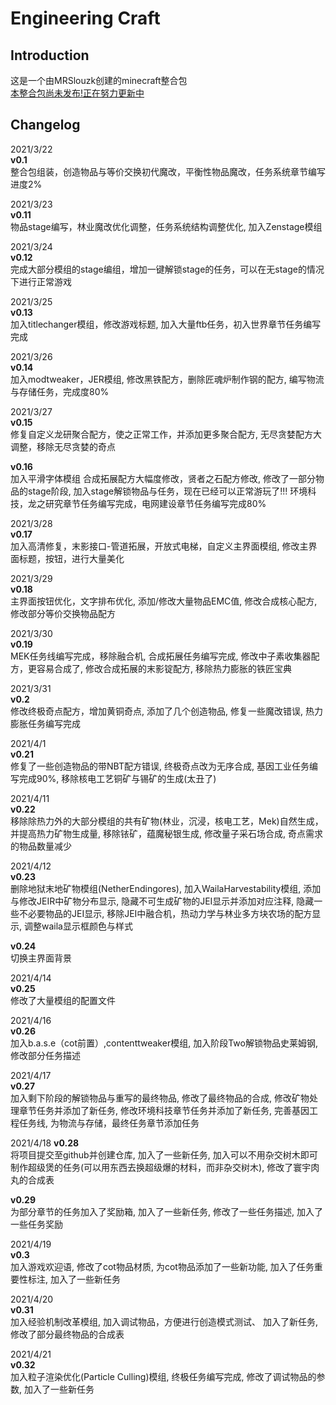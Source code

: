 Engineering Craft
==================

Introduction
------------
这是一个由MRSlouzk创建的minecraft整合包  
<u>本整合包尚未发布!正在努力更新中</u>  

Changelog
------------
2021/3/22  
**v0.1**  
整合包组装，创造物品与等价交换初代魔改，平衡性物品魔改，任务系统章节编写进度2%  

2021/3/23  
**v0.11**  
物品stage编写，林业魔改优化调整，任务系统结构调整优化,
加入Zenstage模组  

2021/3/24  
**v0.12**  
完成大部分模组的stage编组，增加一键解锁stage的任务，可以在无stage的情况下进行正常游戏  

2021/3/25  
**v0.13**  
加入titlechanger模组，修改游戏标题,
加入大量ftb任务，初入世界章节任务编写完成  

2021/3/26  
**v0.14**  
加入modtweaker，JER模组,
修改黑铁配方，删除匠魂炉制作钢的配方,
编写物流与存储任务，完成度80%  

2021/3/27  
**v0.15**  
修复自定义龙研聚合配方，使之正常工作，并添加更多聚合配方,
无尽贪婪配方大调整，移除无尽贪婪的奇点

**v0.16**  
加入平滑字体模组
合成拓展配方大幅度修改，贤者之石配方修改,
修改了一部分物品的stage阶段,
加入stage解锁物品与任务，现在已经可以正常游玩了!!!
环境科技，龙之研究章节任务编写完成，电网建设章节任务编写完成80%

2021/3/28  
**v0.17**  
加入高清修复，末影接口-管道拓展，开放式电梯，自定义主界面模组,
修改主界面标题，按钮，进行大量美化

2021/3/29  
**v0.18**  
主界面按钮优化，文字排布优化,
添加/修改大量物品EMC值,
修改合成核心配方,
修改部分等价交换物品配方

2021/3/30  
**v0.19**  
MEK任务线编写完成，移除融合机,
合成拓展任务编写完成,
修改中子素收集器配方，更容易合成了,
修改合成拓展的末影锭配方,
移除热力膨胀的铁匠宝典

2021/3/31  
**v0.2**  
修改终极奇点配方，增加黄铜奇点,
添加了几个创造物品,
修复一些魔改错误,
热力膨胀任务编写完成

2021/4/1  
**v0.21**  
修复了一些创造物品的带NBT配方错误,
终极奇点改为无序合成,
基因工业任务编写完成90%,
移除核电工艺铜矿与锡矿的生成(太丑了)

2021/4/11  
**v0.22**  
移除除热力外的大部分模组的共有矿物(林业，沉浸，核电工艺，Mek)自然生成，并提高热力矿物生成量,
移除铱矿，蕴魔秘银生成,
修改量子采石场合成,
奇点需求的物品数量减少

2021/4/12  
**v0.23**  
删除地狱末地矿物模组(NetherEndingores),
加入WailaHarvestability模组,
添加与修改JEIR中矿物分布显示,
隐藏不可生成矿物的JEI显示并添加对应注释,
隐藏一些不必要物品的JEI显示,
移除JEI中融合机，热动力学与林业多方块农场的配方显示,
调整waila显示框颜色与样式

**v0.24**  
切换主界面背景

2021/4/14  
**v0.25**  
修改了大量模组的配置文件

2021/4/16  
**v0.26**  
加入b.a.s.e（cot前置）,contenttweaker模组,
加入阶段Two解锁物品史莱姆钢,
修改部分任务描述

2021/4/17  
**v0.27**  
加入剩下阶段的解锁物品与重写的最终物品,
修改了最终物品的合成,
修改矿物处理章节任务并添加了新任务,
修改环境科技章节任务并添加了新任务,
完善基因工程任务线,
为物流与存储，最终任务章节添加任务

2021/4/18
**v0.28**  
将项目提交至github并创建仓库,
加入了一些新任务,
加入可以不用杂交树木即可制作超级煲的任务(可以用东西去换超级爆的材料，而非杂交树木),
修改了寰宇肉丸的合成表

**v0.29**  
为部分章节的任务加入了奖励箱,
加入了一些新任务,
修改了一些任务描述,
加入了一些任务奖励

2021/4/19  
**v0.3**  
加入游戏欢迎语,
修改了cot物品材质,
为cot物品添加了一些新功能,
加入了任务重要性标注,
加入了一些新任务

2021/4/20  
**v0.31**  
加入经验机制改革模组,
加入调试物品，方便进行创造模式测试、
加入了新任务,
修改了部分最终物品的合成表

2021/4/21  
**v0.32**  
加入粒子渲染优化(Particle Culling)模组,
终极任务编写完成,
修改了调试物品的参数,
加入了一些新任务
